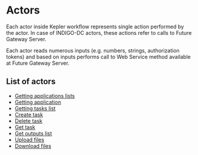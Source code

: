# Actors

Each actor inside Kepler workflow represents single action performed by the actor. In case of INDIGO-DC actors, these actions refer to calls to Future Gateway Server.

Each actor reads numerous inputs (e.g. numbers, strings, authorization tokens) and based on inputs performs call to Web Service method available at Future Gateway Server.


## List of actors

* [Getting applications lists](actors/GetAllApplications.md)
* [Getting application](docs/actors/GetApplication.md)
* [Getting tasks list](docs/actors/GetAllTasks.md)
* [Create task](docs/actors/CreateTask.md)
* [Delete task](docs/actors/DeleteTask.md)
* [Get task](docs/actors/GetTask.md)
* [Get outputs list](docs/actors/GetOutputsList.md)
* [Upload files](docs/actors/UploadFiles.md)
* [Download files](docs/actors/DownloadFiles.md)

